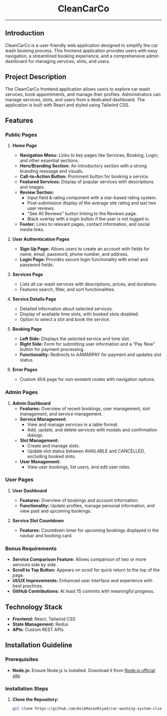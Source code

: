 <div align="center">
  <h1>CleanCarCo</h1>
</div>

---

## Introduction

CleanCarCo is a user-friendly web application designed to simplify the car wash booking process. This frontend application provides users with easy navigation, a streamlined booking experience, and a comprehensive admin dashboard for managing services, slots, and users.

## Project Description

The CleanCarCo frontend application allows users to explore car wash services, book appointments, and manage their profiles. Administrators can manage services, slots, and users from a dedicated dashboard. The application is built with React and styled using Tailwind CSS.

## Features

### Public Pages

1. **Home Page**

   - **Navigation Menu:** Links to key pages like Services, Booking, Login, and other essential sections.
   - **Hero/Branding Section:** An introductory section with a strong branding message and visuals.
   - **Call-to-Action Button:** Prominent button for booking a service.
   - **Featured Services:** Display of popular services with descriptions and images.
   - **Review Section:**
     - Input field & rating component with a star-based rating system.
     - Post-submission display of the average site rating and last two user reviews.
     - "See All Reviews" button linking to the Reviews page.
     - Black overlay with a login button if the user is not logged in.
   - **Footer:** Links to relevant pages, contact information, and social media links.

2. **User Authentication Pages**

   - **Sign Up Page:** Allows users to create an account with fields for name, email, password, phone number, and address.
   - **Login Page:** Provides secure login functionality with email and password fields.

3. **Services Page**

   - Lists all car wash services with descriptions, prices, and durations.
   - Features search, filter, and sort functionalities.

4. **Service Details Page**

   - Detailed information about selected services.
   - Display of available time slots, with booked slots disabled.
   - Option to select a slot and book the service.

5. **Booking Page**

   - **Left Side:** Displays the selected service and time slot.
   - **Right Side:** Form for submitting user information and a "Pay Now" button for payment processing.
   - **Functionality:** Redirects to AAMARPAY for payment and updates slot status.

6. **Error Pages**
   - Custom 404 page for non-existent routes with navigation options.

### Admin Pages

1. **Admin Dashboard**
   - **Features:** Overview of recent bookings, user management, slot management, and service management.
   - **Service Management:**
     - View and manage services in a table format.
     - Add, update, and delete services with modals and confirmation dialogs.
   - **Slot Management:**
     - Create and manage slots.
     - Update slot status between AVAILABLE and CANCELLED, excluding booked slots.
   - **User Management:**
     - View user bookings, list users, and edit user roles.

### User Pages

1. **User Dashboard**

   - **Features:** Overview of bookings and account information.
   - **Functionality:** Update profiles, manage personal information, and view past and upcoming bookings.

2. **Service Slot Countdown**
   - **Features:** Countdown timer for upcoming bookings displayed in the navbar and booking card.

### Bonus Requirements

- **Service Comparison Feature:** Allows comparison of two or more services side by side.
- **Scroll to Top Button:** Appears on scroll for quick return to the top of the page.
- **UI/UX Improvements:** Enhanced user interface and experience with best practices.
- **GitHub Contributions:** At least 15 commits with meaningful progress.

## Technology Stack

- **Frontend:** React, Tailwind CSS
- **State Management:** Redux
- **APIs:** Custom REST APIs

## Installation Guideline

### Prerequisites

- **Node.js:** Ensure Node.js is installed. Download it from [Node.js official site](https://nodejs.org/).

### Installation Steps

1. **Clone the Repository:**
   ```bash
   git clone https://github.com/AsibHasanRiyad/car-washing-system-client.git
   ```
